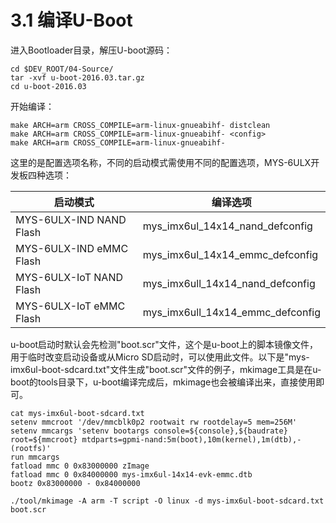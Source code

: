# 3.1 编译U-Boot

进入Bootloader目录，解压U-boot源码：

    cd $DEV_ROOT/04-Source/
    tar -xvf u-boot-2016.03.tar.gz
    cd u-boot-2016.03

开始编译：

    make ARCH=arm CROSS_COMPILE=arm-linux-gnueabihf- distclean 
    make ARCH=arm CROSS_COMPILE=arm-linux-gnueabihf- <config>
    make ARCH=arm CROSS_COMPILE=arm-linux-gnueabihf-

这里的<config>是配置选项名称，不同的启动模式需使用不同的配置选项，MYS-6ULX开发板四种选项：

启动模式 | 编译选项
-------- | --------
MYS-6ULX-IND NAND Flash | mys_imx6ul_14x14_nand_defconfig
MYS-6ULX-IND eMMC Flash | mys_imx6ul_14x14_emmc_defconfig
MYS-6ULX-IoT NAND Flash | mys_imx6ull_14x14_nand_defconfig
MYS-6ULX-IoT eMMC Flash | mys_imx6ull_14x14_emmc_defconfig

u-boot启动时默认会先检测"boot.scr"文件，这个是u-boot上的脚本镜像文件，用于临时改变启动设备或从Micro SD启动时，可以使用此文件。以下是"mys-imx6ul-boot-sdcard.txt"文件生成"boot.scr"文件的例子，mkimage工具是在u-boot的tools目录下，u-boot编译完成后，mkimage也会被编译出来，直接使用即可。

```
cat mys-imx6ul-boot-sdcard.txt
setenv mmcroot '/dev/mmcblk0p2 rootwait rw rootdelay=5 mem=256M'
setenv mmcargs 'setenv bootargs console=${console},${baudrate} root=${mmcroot} mtdparts=gpmi-nand:5m(boot),10m(kernel),1m(dtb),-(rootfs)'
run mmcargs
fatload mmc 0 0x83000000 zImage
fatload mmc 0 0x84000000 mys-imx6ul-14x14-evk-emmc.dtb
bootz 0x83000000 - 0x84000000

./tool/mkimage -A arm -T script -O linux -d mys-imx6ul-boot-sdcard.txt boot.scr
```
